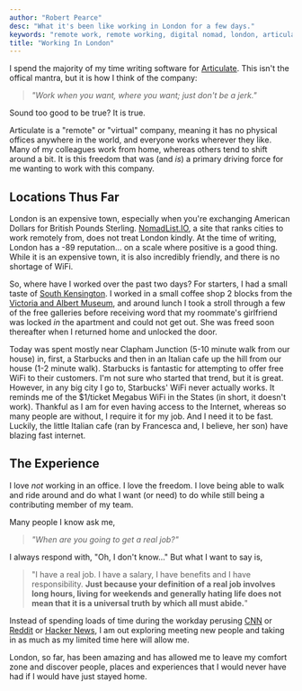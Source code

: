 ```yaml
---
author: "Robert Pearce"
desc: "What it's been like working in London for a few days."
keywords: "remote work, remote working, digital nomad, london, articulate, travel"
title: "Working In London"
---
```


I spend the majority of my time writing software for
[Articulate](http://articulate.com). This isn't the offical mantra, but it is
how I think of the company:

> _&quot;Work when you want, where you want; just don't be a jerk.&quot;_

Sound too good to be true? It is true.

Articulate is a "remote" or "virtual" company, meaning it has no physical
offices anywhere in the world, and everyone works wherever they like. Many of my
colleagues work from home, whereas others tend to shift around a bit. It is this
freedom that was (and _is_) a primary driving force for me wanting to work with
this company.

## Locations Thus Far

London is an expensive town, especially when you're exchanging American Dollars
for British Pounds Sterling. [NomadList.IO](http://nomadlist.io),
a site that ranks cities to work remotely from, does not treat London kindly. At
the time of writing, London has a -89 reputation&hellip; on a scale where
positive is a good thing. While it is an expensive town, it is also incredibly
friendly, and there is no shortage of WiFi.

So, where have I worked over the past two days? For starters, I had a small
taste of [South Kensington](https://www.google.co.uk/maps/place/South+Kensington/@51.49409,-0.17411,17z/data=!3m1!4b1!4m2!3m1!1s0x487605429cf5afd1:0xfef74f40edb435de?hl=en).
I worked in a small coffee shop 2 blocks from the [Victoria and Albert
Museum](http://www.vam.ac.uk), and around lunch I took a stroll through a few of
the free galleries before receiving word that my roommate's girlfriend was
locked _in_ the apartment and could not get out. She was freed soon thereafter
when I returned home and unlocked the door.

Today was spent mostly near Clapham Junction (5-10 minute walk from our house)
in, first, a Starbucks and then in an Italian cafe up the hill from our house
(1-2 minute walk). Starbucks is fantastic for attempting to offer free WiFi to
their customers. I'm not sure who started that trend, but it is great. However,
in any big city I go to, Starbucks' WiFi never actually works. It reminds me of
the $1/ticket Megabus WiFi in the States (in short, it doesn't work). Thankful
as I am for even having access to the Internet, whereas so many people are
without, I require it for my job. And I need it to be fast. Luckily, the little
Italian cafe (ran by Francesca and, I believe, her son) have blazing fast
internet.

## The Experience

I love _not_ working in an office. I love the freedom. I love being able to walk
and ride around and do what I want (or need) to do while still being a
contributing member of my team.

Many people I know ask me,

> _&quot;When are you going to get a real job?&quot;_

I always respond with, "Oh, I don't know&hellip;" But what I want to say is,

> &quot;I have a real job. I have a salary, I have benefits and I have
> responsibility. __Just because your definition of a real job involves long
> hours, living for weekends and generally hating life does not mean that it is
> a universal truth by which all must abide.__&quot;

Instead of spending loads of time during the workday perusing
[CNN](http://www.cnn.com "CNN") or [Reddit](http://www.reddit.com "Reddit") or
[Hacker News](https://news.ycombinator.com "Hacker News"), I am out exploring
meeting new people and taking in as much as my limited time here will allow me.

London, so far, has been amazing and has allowed me to leave my comfort zone and
discover people, places and experiences that I would never have had if I would
have just stayed home.
